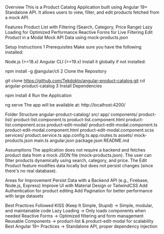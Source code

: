 Overview
This is a Product Catalog Application built using Angular 19+ Standalone API. It allows users to view, filter, and edit products fetched from a mock API.

Features
 Product List with Filtering (Search, Category, Price Range)
 Lazy Loading for Optimized Performance
 Reactive Forms for Live Filtering
 Edit Product in a Modal
 Mock API Data using mock-products.json

 Setup Instructions
1️ Prerequisites
Make sure you have the following installed:

Node.js (>=18.x)
Angular CLI (>=19.x)
Install it globally if not installed:

npm install -g @angular/cli
2️ Clone the Repository

git clone https://github.com/Tekdokto/angular-product-catalog.git
cd angular-product-catalog
3️ Install Dependencies

npm install
4️ Run the Application

ng serve
The app will be available at:
http://localhost:4200/

Folder Structure
angular-product-catalog/
src/
app/
components/
product-list/
product-list.component.ts
product-list.component.html
product-list.component.scss
product-edit-modal/
product-edit-modal.component.ts
product-edit-modal.component.html
product-edit-modal.component.scss
services/
product.service.ts
app.config.ts
app.routes.ts
assets/
mock-products.json
main.ts
angular.json
package.json
README.md

Assumptions
The application does not require a backend and fetches product data from a mock JSON file (mock-products.json).
The user can filter products dynamically using search, category, and price.
The Edit Product feature modifies data locally but does not persist changes (since there's no real database).

Areas for Improvement
Persist Data with a Backend API (e.g., Firebase, Node.js, Express)
Improve UI with Material Design or TailwindCSS
Add Authentication for product editing
Add Pagination for better performance with large datasets

Best Practices Followed
 KISS (Keep It Simple, Stupid) → Simple, modular, and maintainable code
 Lazy Loading → Only loads components when needed
 Reactive Forms → Optimized filtering and form management
 Reusable Components → product-list & product-edit-modal for scalability
 Best Angular 19+ Practices → Standalone API, proper dependency injection